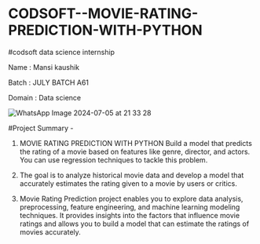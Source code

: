 # CODSOFT--MOVIE-RATING-PREDICTION-WITH-PYTHON

#codsoft data science internship

Name : Mansi kaushik

Batch : JULY BATCH A61

Domain : Data science


![WhatsApp Image 2024-07-05 at 21 33 28](https://github.com/MansiKaushik123/CODSOFT--MOVIE-RATING-PREDICTION-WITH-PYTHON/assets/140509411/7c7bed34-5e39-4e33-a4be-47c870eba601)

#Project Summary -

1. MOVIE RATING PREDICTION WITH PYTHON Build a model that predicts the rating of a movie based on features like genre, director, and actors. You can use regression techniques to tackle this problem.

2. The goal is to analyze historical movie data and develop a model that accurately estimates the rating given to a movie by users or critics.

3. Movie Rating Prediction project enables you to explore data analysis, preprocessing, feature engineering, and machine learning modeling techniques. It provides insights into the factors that influence movie ratings and allows you to build a model that can estimate the ratings of movies accurately.
